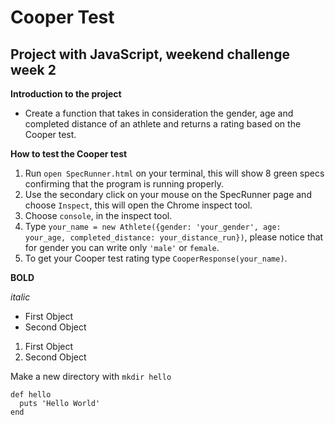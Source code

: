 # Cooper Test

## Project with JavaScript, weekend challenge week 2

**Introduction to the project**

* Create a function that takes in consideration the gender, age and completed distance
of an athlete and returns a rating based on the Cooper test.

**How to test the Cooper test**

1. Run `open SpecRunner.html` on your terminal, this will show 8 green specs confirming
that the program is running properly.
2. Use the secondary click on your mouse on the SpecRunner page and choose `Inspect`,
this will open the Chrome inspect tool.
3. Choose `console`, in the inspect tool.
4. Type `your_name = new Athlete({gender: 'your_gender', age: your_age, completed_distance: your_distance_run})`, please notice that for gender you can write only `'male'` or `female`.
5. To get your Cooper test rating type `CooperResponse(your_name)`.


**BOLD**

*italic*

* First Object
* Second Object

1. First Object
2. Second Object

Make a new directory with `mkdir hello`

```
def hello
  puts 'Hello World'
end
```
